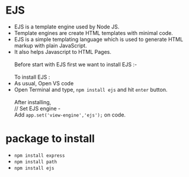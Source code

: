 # EJS
* EJS is a template engine used by Node JS. <br>
* Template engines are create HTML templates with minimal code. <br>
* EJS is a simple templating language which is used to generate HTML markup with plain JavaScript.<br>
* It also helps Javascript to HTML Pages.<br><br>
Before start with EJS first we want to install EJS :-<br><br>
To install EJS : <br>
* As usual, Open VS code
* Open Terminal and type, ```npm install ejs``` and hit ```enter``` button.<br><br>
After installing,<br>
// Set EJS engine - <br>
Add ```app.set('view-engine','ejs');``` on code.
# package to install
* ```npm install express```<br>
* ```npm install path```
* ```npm install ejs```
